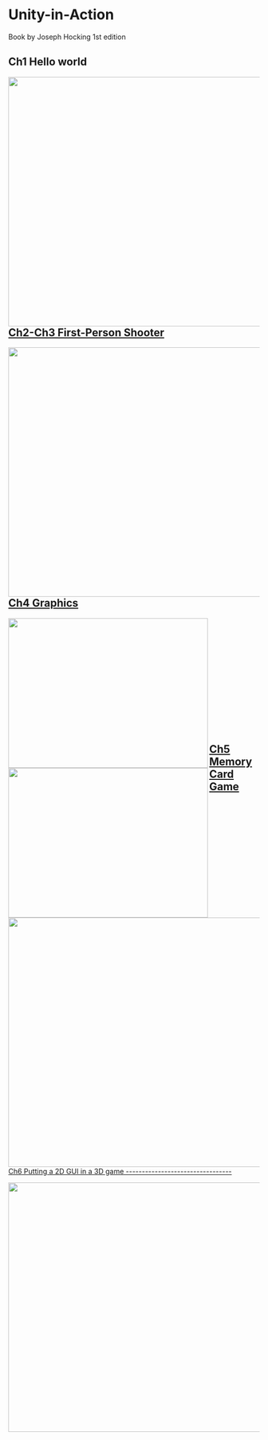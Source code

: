 # Unity-in-Action
Book by Joseph Hocking 1st edition


Ch1 Hello world
------------


<a href="url"><img src="https://github.com/aTasja/Unity-in-Action/blob/master/Ch1/Scene.png" align="left" height="500" width="650">

<br/>  
<br/>  
<br/>  
<br/>  
<br/>  
<br/>  
<br/>  
<br/>  
<br/>  
<br/>  
<br/>  
<br/>  
<br/>  
<br/>  
<br/>  
<br/>  
<br/>  
<br/>  
<br/>  
<br/>  
<br/> 

Ch2-Ch3 First-Person Shooter
---------------


<a href="url"><img src="https://github.com/aTasja/Unity-in-Action/blob/master/Ch2-Ch3/Scene.png" align="left" height="500" width="650">
<br/>  
<br/>  
<br/>  
<br/>  
<br/>  
<br/>  
<br/>  
<br/>  
<br/>  
<br/>  
<br/>  

  
Ch4 Graphics
------------------
<a href="url"><img src="https://github.com/aTasja/Unity-in-Action/blob/master/Ch4/Scene1.png" align="left" height="300" width="400"><a href="url"><img src="https://github.com/aTasja/Unity-in-Action/blob/master/Ch4/Scene2.png" align="left" height="300" width="400">

<br/>  
<br/>  
<br/>  
<br/>  
<br/>  
<br/>  
<br/>  
<br/>  
<br/>  
<br/>  
<br/>  
<br/>  
<br/>  
  

Ch5 Memory Card Game
---------------------

<a href="url"><img src="https://github.com/aTasja/Unity-in-Action/blob/master/Ch5/Scene.png" align="left" height="500" width="650">

<br/>  
<br/>  
<br/>  
<br/>  
<br/>  
<br/>  
<br/>  
<br/>  
<br/>  
<br/>  
<br/>  
<br/>  
<br/>  
<br/>  
<br/>  
<br/>  
<br/>  
<br/>  
<br/>  
<br/>  
<br/>  
<br/>  
Ch6 Putting a 2D GUI in a 3D game
---------------------------------


  <a href="url"><img src="https://github.com/aTasja/Unity-in-Action/blob/master/Ch6/Scene.png" align="left" height="500" width="650">
  
